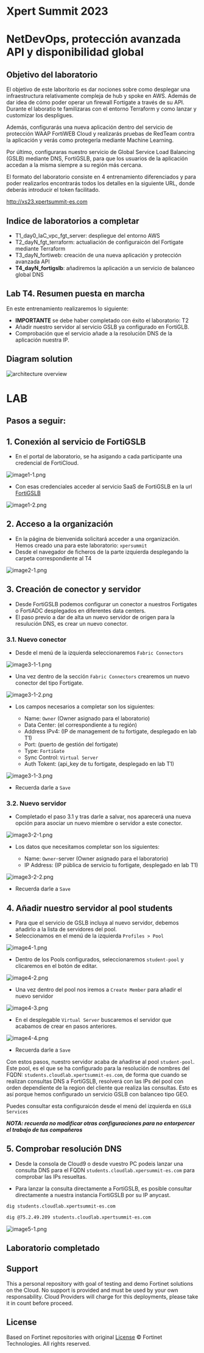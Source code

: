 # Xpert Summit 2023
# NetDevOps, protección avanzada API y disponibilidad global
## Objetivo del laboratorio
El objetivo de este laboritorio es dar nociones sobre como desplegar una infraestructura relativamente compleja de hub y spoke en AWS. Además de dar idea de cómo poder operar un firewall Fortigate a través de su API. Durante el laboratio te familizaras con el entorno Terraform y como lanzar y customizar los despligues. 

Además, configurarás una nueva aplicación dentro del servicio de protección WAAP FortiWEB Cloud y realizarás pruebas de RedTeam contra la aplicación y verás como protegerla mediante Machine Learning.  

Por último, configuraras nuestro servicio de Global Service Load Balancing (GSLB) mediante DNS, FortiGSLB, para que los usuarios de la aplicación accedan a la misma siempre a su región más cercana. 

El formato del laboratorio consiste en 4 entrenamiento diferenciados y para poder realizarlos encontrarás todos los detalles en la siguiente URL, donde deberás introducir el token facilitado.

http://xs23.xpertsummit-es.com

## Indice de laboratorios a completar
* T1_day0_IaC_vpc_fgt_server: despliegue del entorno AWS
* T2_dayN_fgt_terraform: actualiación de configuraicón del Fortigate mediante Terraform
* T3_dayN_fortiweb: creación de una nueva aplicación y protección avanzada API
* **T4_dayN_fortigslb**: añadiremos la aplicación a un servicio de balanceo global DNS

## Lab T4. Resumen puesta en marcha

En este entrenamiento realizaremos lo siguiente:
- **IMPORTANTE** se debe haber completado con éxito el laboratorio: T2
- Añadir nuestro servidor al servicio GSLB ya configurado en FortiGLB.
- Comprobación que el servicio añade a la resolución DNS de la aplicación nuestra IP.


## Diagram solution

![architecture overview](images/image0.png)


# LAB
## Pasos a seguir:

## 1. Conexión al servicio de FortiGSLB
- En el portal de laboratorio, se ha asigando a cada participante una credencial de FortiCloud.

![image1-1.png](images/image1-1.png)

- Con esas credenciales acceder al servicio SaaS de FortiGSLB en la url [FortiGSLB](https://www.fortigslb.com/#/login)

![image1-2.png](images/image1-2.png)

## 2. Acceso a la organización 
- En la página de bienvenida solicitará acceder a una organización. Hemos creado una para este laboratorio: `xpersummit`
- Desde el navegador de ficheros de la parte izquierda desplegando la carpeta correspondiente al T4

![image2-1.png](images/image2-1.png)

## 3. Creación de conector y servidor
- Desde FortiGSLB podemos configurar un conector a nuestros Fortigates o FortiADC desplegados en diferentes data centers. 
- El paso previo a dar de alta un nuevo servidor de origen para la resulución DNS, es crear un nuevo conector. 

### 3.1. Nuevo conector
- Desde el menú de la izquierda seleccionaremos `Fabric Connectors`

![image3-1-1.png](images/image3-1-1.png)

- Una vez dentro de la sección `Fabric Connectors` crearemos un nuevo conector del tipo Fortigate.

![image3-1-2.png](images/image3-1-2.png)

- Los campos necesarios a completar son los siguientes:

  * Name: `Owner` (Owner asignado para el laboratorio)
  * Data Center: (el correspondiente a tu región)
  * Address IPv4: (IP de management de tu fortigate, desplegado en lab T1) 
  * Port: (puerto de gestión del fortigate)
  * Type: `FortiGate`
  * Sync Control: `Virtual Server`
  * Auth Tokent: (api_key de tu fortigate, desplegado en lab T1)


![image3-1-3.png](images/image3-1-3.png)

- Recuerda darle a `Save`

### 3.2. Nuevo servidor
- Completado el paso 3.1 y tras darle a salvar, nos aparecerá una nueva opción para asociar un nuevo miembre o servidor a este conector.

![image3-2-1.png](images/image3-2-1.png)

- Los datos que necesitamos completar son los siguientes:

  * Name: `Owner`-server (Owner asignado para el laboratorio)
  * IP Address: (IP pública de servicio tu fortigate, desplegado en lab T1)

![image3-2-2.png](images/image3-2-2.png)

- Recuerda darle a `Save`


## 4. Añadir nuestro servidor al pool students
- Para que el servicio de GSLB incluya al nuevo servidor, debemos añadirlo a la lista de servidores del pool. 
- Seleccionamos en el menú de la izquierda  `Profiles > Pool`

![image4-1.png](images/image4-1.png)

- Dentro de los Pools configurados, seleccionaremos `student-pool` y clicaremos en el botón de editar. 

![image4-2.png](images/image4-2.png)

- Una vez dentro del pool nos iremos a `Create Member` para añadir el nuevo servidor 

![image4-3.png](images/image4-3.png)

- En el desplegable `Virtual Server` buscaremos el servidor que acabamos de crear en pasos anteriores.

![image4-4.png](images/image4-4.png)

- Recuerda darle a `Save`

Con estos pasos, nuestro servidor acaba de añadirse al pool `student-pool`. Este pool, es el que se ha configurado para la resolución de nombres del FQDN: `students.cloudlab.xpertsummit-es.com`, de forma que cuando se realizan consultas DNS a FortiGSLB, resolverá con las IPs del pool con orden dependiente de la region del cliente que realiza las consultas. Esto es así porque hemos configurado un servicio GSLB con balanceo tipo GEO. 

Puedes consultar esta configuraicón desde el menú del izquierda en `GSLB Services`

***NOTA: recuerda no modificar otras configuraciones para no entorpercer el trabajo de tus compañeros***

## 5. Comprobar resolución DNS

- Desde la consola de Cloud9 o desde vuestro PC podeis lanzar una consulta DNS para el FQDN `students.cloudlab.xpersummit-es.com` para comprobar las IPs resueltas. 

- Para lanzar la consulta directamente a FortiGSLB, es posible consultar directamente a nuestra instancia FortiGSLB por su IP anycast. 

```sh
dig students.cloudlab.xpertsummit-es.com 

dig @75.2.49.209 students.cloudlab.xpertsummit-es.com
``````

![image5-1.png](images/image5-1.png)

## Laboratorio completado

## Support
This a personal repository with goal of testing and demo Fortinet solutions on the Cloud. No support is provided and must be used by your own responsability. Cloud Providers will charge for this deployments, please take it in count before proceed.

## License
Based on Fortinet repositories with original [License](https://github.com/fortinet/fortigate-terraform-deploy/blob/master/LICENSE) © Fortinet Technologies. All rights reserved.


